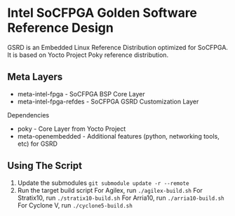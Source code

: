 # Intel SoCFPGA Golden Software Reference Design

GSRD is an Embedded Linux Reference Distribution optimized for SoCFPGA.
It is based on Yocto Project Poky reference distribution.

## Meta Layers

* meta-intel-fpga - SoCFPGA BSP Core Layer
* meta-intel-fpga-refdes - SoCFPGA GSRD Customization Layer

Dependencies
* poky - Core Layer from Yocto Project
* meta-openembedded - Additional features (python, networking tools, etc) for GSRD

## Using The Script

1. Update the submodules
`git submodule update -r --remote`
2. Run the target build script
For Agilex, run
`./agilex-build.sh`
For Stratix10, run
`./stratix10-build.sh`
For Arria10, run
`./arria10-build.sh`
For Cyclone V, run
`./cyclone5-build.sh`
